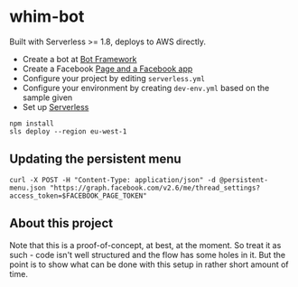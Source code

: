 # whim-bot

Built with Serverless >= 1.8, deploys to AWS directly. 

* Create a bot at [Bot Framework](https://botframework.com)
* Create a Facebook [Page and a Facebook app](https://developer.facebook.com)
* Configure your project by editing `serverless.yml`
* Configure your environment by creating `dev-env.yml` based on the sample given
* Set up [Serverless](https://serverless.com)

```
npm install
sls deploy --region eu-west-1
```

## Updating the persistent menu

```
curl -X POST -H "Content-Type: application/json" -d @persistent-menu.json "https://graph.facebook.com/v2.6/me/thread_settings?access_token=$FACEBOOK_PAGE_TOKEN"
```

## About this project

Note that this is a proof-of-concept, at best, at the moment. So treat it as such - code isn't well structured and the flow has some holes in it. But the point is to show what can be done with this setup in rather short amount of time.